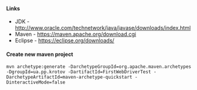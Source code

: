 #### Links
* JDK - http://www.oracle.com/technetwork/java/javase/downloads/index.html
* Maven - https://maven.apache.org/download.cgi
* Eclipse - https://eclipse.org/downloads/

#### Create new maven project
```
mvn archetype:generate -DarchetypeGroupId=org.apache.maven.archetypes -DgroupId=ua.pp.krotov -DartifactId=FirstWebDriverTest -DarchetypeArtifactId=maven-archetype-quickstart -DinteractiveMode=false
```
